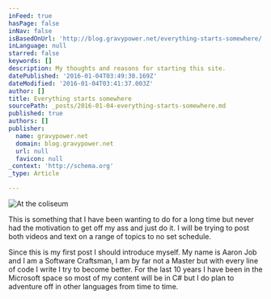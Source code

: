 ```yaml
---
inFeed: true
hasPage: false
inNav: false
isBasedOnUrl: 'http://blog.gravypower.net/everything-starts-somewhere/'
inLanguage: null
starred: false
keywords: []
description: My thoughts and reasons for starting this site.
datePublished: '2016-01-04T03:49:30.169Z'
dateModified: '2016-01-04T03:41:37.003Z'
author: []
title: Everything starts somewhere
sourcePath: _posts/2016-01-04-everything-starts-somewhere.md
published: true
authors: []
publisher:
  name: gravypower.net
  domain: blog.gravypower.net
  url: null
  favicon: null
_context: 'http://schema.org'
_type: Article

---
```

![At the coliseum ](https://s3-us-west-2.amazonaws.com/the-grid-img/p/2c4dd499dd85c6132f376653216b038a1aa0e078.jpg)

This is something that I have been wanting to do for a long time but never had the motivation to get off my ass and just do it. I will be trying to post both videos and text on a range of topics to no set schedule. 

Since this is my first post I should introduce myself. My name is Aaron Job and I am a Software Craftsman, I am by far not a Master but with every line of code I write I try to become better. For the last 10 years I have been in the Microsoft space so most of my content will be in C\# but I do plan to adventure off in other languages from time to time.